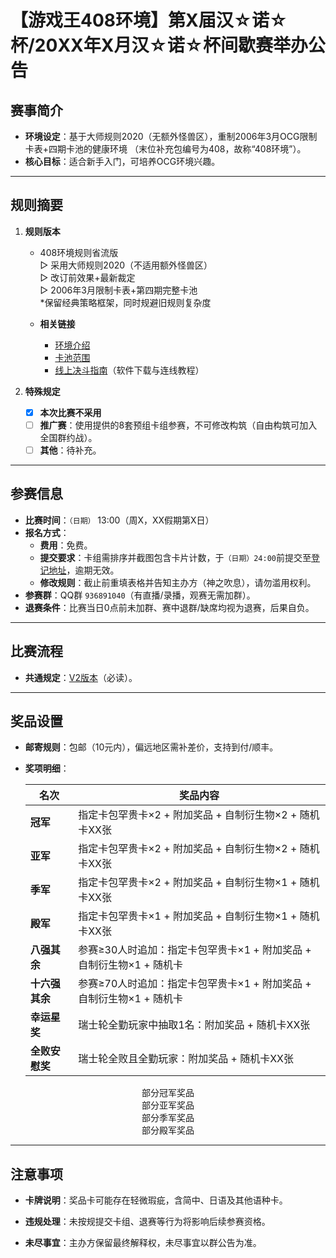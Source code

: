 # 【游戏王408环境】第X届汉☆诺☆杯/20XX年X月汉☆诺☆杯间歇赛举办公告

## 赛事简介
- **环境设定**：基于大师规则2020（无额外怪兽区），重制2006年3月OCG限制卡表+四期卡池的健康环境 （末位补充包编号为408，故称“408环境”）。  
- **核心目标**：适合新手入门，可培养OCG环境兴趣。  

---

## 规则摘要
1. **规则版本**  
   - 408环境规则省流版  
     ▷ 采用大师规则2020（不适用额外怪兽区）  
     ▷ 改订前效果+最新裁定  
     ▷ 2006年3月限制卡表+第四期完整卡池  
     *保留经典策略框架，同时规避旧规则复杂度  
   
   - **相关链接**  
     - [环境介绍](https://www.bilibili.com/read/cv27638617)  
     - [卡池范围](https://docs.qq.com/sheet/DQWF4VkVUTnNlQk1D?tab=000001)  
     - [线上决斗指南](https://www.bilibili.com/read/cv18772773)（软件下载与连线教程）  
   
3. **特殊规定**  
   - [x] **本次比赛不采用**
   - [ ] **推广赛**：使用提供的8套预组卡组参赛，不可修改构筑（自由构筑可加入全国群约战）。  
   - [ ] **其他**：待补充。  

---

## 参赛信息
- **比赛时间**：`（日期）` 13:00（周X，XX假期第X日）  
- **报名方式**：  
  - **费用**：免费。  
  - **提交要求**：卡组需排序并截图包含卡片计数，于`（日期）24:00`前提交至[登记地址](https://www.wenjuan.com/s/UZBZJv6zs4N/)，逾期无效。  
  - **修改规则**：截止前重填表格并告知主办方（神之吹息），请勿滥用权利。  
- **参赛群**：QQ群 `936891040`（有直播/录播，观赛无需加群）。  
- **退赛条件**：比赛当日0点前未加群、赛中退群/缺席均视为退赛，后果自负。  

---

## 比赛流程
- **共通规定**：[V2版本](https://www.bilibili.com/read/cv38391332/)（必读）。  

---

## 奖品设置
- **邮寄规则**：包邮（10元内），偏远地区需补差价，支持到付/顺丰。  
- **奖项明细**：  
  
  | 名次           | 奖品内容                                                     |
  | -------------- | ------------------------------------------------------------ |
  | **冠军**       | 指定卡包罕贵卡×2 + 附加奖品 + 自制衍生物×2 + 随机卡XX张      |
  | **亚军**       | 指定卡包罕贵卡×2 + 附加奖品 + 自制衍生物×2 + 随机卡XX张      |
  | **季军**       | 指定卡包罕贵卡×2 + 附加奖品 + 自制衍生物×1 + 随机卡XX张      |
  | **殿军**       | 指定卡包罕贵卡×1 + 附加奖品 + 自制衍生物×1 + 随机卡XX张      |
  | **八强其余**   | 参赛≥30人时追加：指定卡包罕贵卡×1 + 附加奖品 + 自制衍生物×1 + 随机卡 |
  | **十六强其余** | 参赛≥70人时追加：指定卡包罕贵卡×1 + 附加奖品 + 自制衍生物×1 + 随机卡 |
  | **幸运星奖**   | 瑞士轮全勤玩家中抽取1名：附加奖品 + 随机卡XX张               |
  | **全败安慰奖** | 瑞士轮全败且全勤玩家：附加奖品 + 随机卡XX张                  |
  

<center>
    <img src = ""
         width = "%">
    <br>
    部分冠军奖品
</center>

<center>
    <img src = ""
         width = "%">
    <br>
    部分亚军奖品
</center>

<center>
    <img src = ""
         width = "%">
    <br>
    部分季军奖品
</center>

<center>
    <img src = ""
         width = "%">
    <br>
    部分殿军奖品
</center>

---

## 注意事项
- **卡牌说明**：奖品卡可能存在轻微瑕疵，含简中、日语及其他语种卡。  

- **违规处理**：未按规提交卡组、退赛等行为将影响后续参赛资格。  

- **未尽事宜**：主办方保留最终解释权，未尽事宜以群公告为准。  
